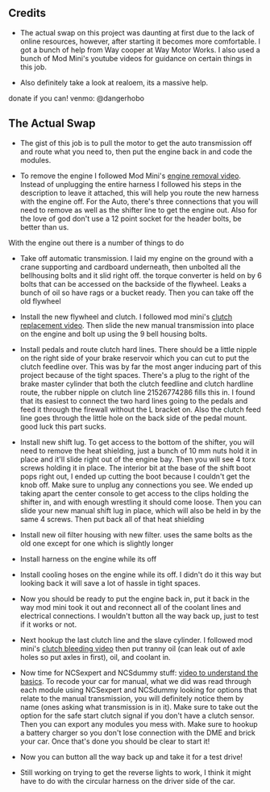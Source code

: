 ## Credits

* The actual swap on this project was daunting at first due to the lack of online resources, however, after starting it becomes more comfortable. I got a bunch of help from Way cooper at Way Motor Works. I also used a bunch of Mod Mini's youtube videos for guidance on certain things in this job.

* Also definitely take a look at realoem, its a massive help.

donate if you can! venmo: @dangerhobo

## The Actual Swap

* The gist of this job is to pull the motor to get the auto transmission off and route what you need to, then put the engine back in and code the modules.

* To remove the engine I followed Mod Mini's [engine removal video](https://www.youtube.com/watch?v=fie-sUtiNAo). Instead of unplugging the entire harness I followed his steps in the description to leave it attached, this will help you route the new harness with the engine off. For the Auto, there's three connections that you will need to remove as well as the shifter line to get the engine out. Also for the love of god don't use a 12 point socket for the header bolts, be better than us.

With the engine out there is a number of things to do

* Take off automatic transmission. I laid my engine on the ground with a crane supporting and cardboard underneath, then unbolted all the bellhousing bolts and it slid right off. the torque converter is held on by 6 bolts that can be accessed on the backside of the flywheel. Leaks a bunch of oil so have rags or a bucket ready. Then you can take off the old flywheel

* Install the new flywheel and clutch. I followed mod mini's [clutch replacement video](https://www.youtube.com/watch?v=XH8KHy-rw_k&t=1055s). Then slide the new manual transmission into place on the engine and bolt up using the 9 bell housing bolts.

* Install pedals and route clutch hard lines. There should be a little nipple on the right side of your brake reservoir which you can cut to put the clutch feedline over. This was by far the most anger inducing part of this project because of the tight spaces. There's a plug to the right of the brake master cylinder that both the clutch feedline and clutch hardline route, the rubber nipple on clutch line 21526774286 fills this in. I found that its easiest to connect the two hard lines going to the pedals and feed it through the firewall without the L bracket on. Also the clutch feed line goes through the little hole on the back side of the pedal mount. good luck this part sucks.

* Install new shift lug. To get access to the bottom of the shifter, you will need to remove the heat shielding, just a bunch of 10 mm nuts hold it in place and it'll slide right out of the engine bay. Then you will see 4 torx screws holding it in place. The interior bit at the base of the shift boot pops right out, I ended up cutting the boot because I couldn't get the knob off. Make sure to unplug any connections you see. We ended up taking apart the center console to get access to the clips holding the shifter in, and with enough wrestling it should come loose. Then you can slide your new manual shift lug in place, which will also be held in by the same 4 screws. Then put back all of that heat shielding

* Install new oil filter housing with new filter. uses the same bolts as the old one except for one which is slightly longer

* Install harness on the engine while its off

* Install cooling hoses on the engine while its off. I didn't do it this way but looking back it will save a lot of hassle in tight spaces.

* Now you should be ready to put the engine back in, put it back in the way mod mini took it out and reconnect all of the coolant lines and electrical connections. I wouldn't button all the way back up, just to test if it works or not.

* Next hookup the last clutch line and the slave cylinder. I followed mod mini's [clutch bleeding video](https://www.youtube.com/watch?v=eoiXWFdSuDM&t=515s) then put tranny oil (can leak out of axle holes so put axles in first), oil, and coolant in.

* Now time for NCSexpert and NCSdummy stuff: [video to understand the basics](https://www.youtube.com/watch?v=Aacf0CtAVz8). To recode your car for manual, what we did was read through each module using NCSexpert and NCSdummy looking for options that relate to the manual transmission, you will definitely notice them by name (ones asking what transmission is in it). Make sure to take out the option for the safe start clutch signal if you don't have a clutch sensor. Then you can export any modules you mess with. Make sure to hookup a battery charger so you don't lose connection with the DME and brick your car. Once that's done you should be clear to start it!

* Now you can button all the way back up and take it for a test drive!

* Still working on trying to get the reverse lights to work, I think it might have to do with the circular harness on the driver side of the car.
